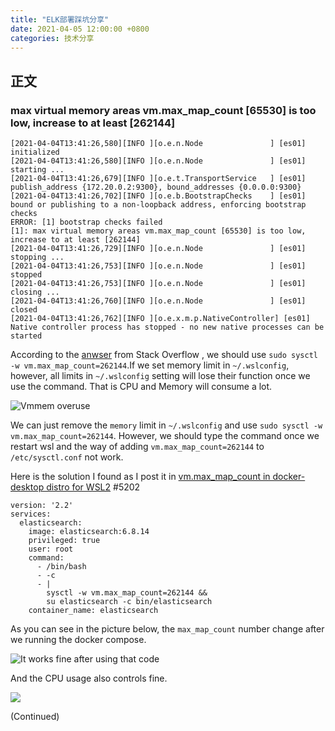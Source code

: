 ```yaml
---
title: "ELK部署踩坑分享"
date: 2021-04-05 12:00:00 +0800
categories: 技术分享
---
```


## 正文

### max virtual memory areas vm.max_map_count [65530] is too low, increase to at least [262144]

```log
[2021-04-04T13:41:26,580][INFO ][o.e.n.Node               ] [es01] initialized
[2021-04-04T13:41:26,580][INFO ][o.e.n.Node               ] [es01] starting ...
[2021-04-04T13:41:26,679][INFO ][o.e.t.TransportService   ] [es01] publish_address {172.20.0.2:9300}, bound_addresses {0.0.0.0:9300}
[2021-04-04T13:41:26,702][INFO ][o.e.b.BootstrapChecks    ] [es01] bound or publishing to a non-loopback address, enforcing bootstrap checks
ERROR: [1] bootstrap checks failed
[1]: max virtual memory areas vm.max_map_count [65530] is too low, increase to at least [262144]
[2021-04-04T13:41:26,729][INFO ][o.e.n.Node               ] [es01] stopping ...
[2021-04-04T13:41:26,753][INFO ][o.e.n.Node               ] [es01] stopped
[2021-04-04T13:41:26,753][INFO ][o.e.n.Node               ] [es01] closing ...
[2021-04-04T13:41:26,760][INFO ][o.e.n.Node               ] [es01] closed
[2021-04-04T13:41:26,762][INFO ][o.e.x.m.p.NativeController] [es01] Native controller process has stopped - no new native processes can be started
```



According to the [anwser](https://stackoverflow.com/questions/51445846/elasticsearch-max-virtual-memory-areas-vm-max-map-count-65530-is-too-low-inc) from Stack Overflow , we should use `sudo sysctl -w vm.max_map_count=262144`.If we set memory limit in `~/.wslconfig`, however, all limits in `~/.wslconfig` setting will lose their function once we use the command. That is CPU and Memory will consume a lot.

![Vmmem overuse](https://i.imgur.com/qhvCaNo.jpg)

We can just remove the `memory` limit in  `~/.wslconfig` and use  `sudo sysctl -w vm.max_map_count=262144`. However, we should type the command once we restart wsl and the way of adding `vm.max_map_count=262144`  to  `/etc/sysctl.conf` not work.

Here is the solution I found as I post it in [vm.max_map_count in docker-desktop distro for WSL2](https://github.com/docker/for-win/issues/5202#issuecomment-813183731) #5202

```docker-compose
version: '2.2'
services:
  elasticsearch:
    image: elasticsearch:6.8.14
    privileged: true
    user: root
    command:
      - /bin/bash
      - -c
      - |
        sysctl -w vm.max_map_count=262144 &&
        su elasticsearch -c bin/elasticsearch
    container_name: elasticsearch
```

As you can see in the picture below, the `max_map_count` number change after we running the docker compose.

![It works fine after using that code](https://i.imgur.com/3XZgziS.png)

And the CPU usage also controls fine.

![](https://i.imgur.com/XpQz5Ib.png)

(Continued)